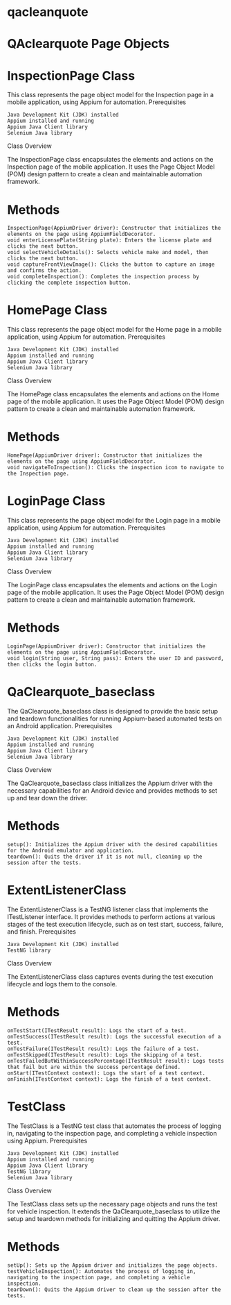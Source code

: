 # qacleanquote
# QAclearquote Page Objects
# InspectionPage Class

This class represents the page object model for the Inspection page in a mobile application, using Appium for automation.
Prerequisites

    Java Development Kit (JDK) installed
    Appium installed and running
    Appium Java Client library
    Selenium Java library

Class Overview

The InspectionPage class encapsulates the elements and actions on the Inspection page of the mobile application. It uses the Page Object Model (POM) design pattern to create a clean and maintainable automation framework.
# Methods

    InspectionPage(AppiumDriver driver): Constructor that initializes the elements on the page using AppiumFieldDecorator.
    void enterLicensePlate(String plate): Enters the license plate and clicks the next button.
    void selectVehicleDetails(): Selects vehicle make and model, then clicks the next button.
    void captureFrontViewImage(): Clicks the button to capture an image and confirms the action.
    void completeInspection(): Completes the inspection process by clicking the complete inspection button.
# HomePage Class

This class represents the page object model for the Home page in a mobile application, using Appium for automation.
Prerequisites

    Java Development Kit (JDK) installed
    Appium installed and running
    Appium Java Client library
    Selenium Java library

Class Overview

The HomePage class encapsulates the elements and actions on the Home page of the mobile application. It uses the Page Object Model (POM) design pattern to create a clean and maintainable automation framework.
# Methods

    HomePage(AppiumDriver driver): Constructor that initializes the elements on the page using AppiumFieldDecorator.
    void navigateToInspection(): Clicks the inspection icon to navigate to the Inspection page.
# LoginPage Class

This class represents the page object model for the Login page in a mobile application, using Appium for automation.
Prerequisites

    Java Development Kit (JDK) installed
    Appium installed and running
    Appium Java Client library
    Selenium Java library

Class Overview

The LoginPage class encapsulates the elements and actions on the Login page of the mobile application. It uses the Page Object Model (POM) design pattern to create a clean and maintainable automation framework.
# Methods

    LoginPage(AppiumDriver driver): Constructor that initializes the elements on the page using AppiumFieldDecorator.
    void login(String user, String pass): Enters the user ID and password, then clicks the login button.
# QaClearquote_baseclass

The QaClearquote_baseclass class is designed to provide the basic setup and teardown functionalities for running Appium-based automated tests on an Android application.
Prerequisites

    Java Development Kit (JDK) installed
    Appium installed and running
    Appium Java Client library
    Selenium Java library

Class Overview

The QaClearquote_baseclass class initializes the Appium driver with the necessary capabilities for an Android device and provides methods to set up and tear down the driver.
# Methods

    setup(): Initializes the Appium driver with the desired capabilities for the Android emulator and application.
    teardown(): Quits the driver if it is not null, cleaning up the session after the tests.
# ExtentListenerClass

The ExtentListenerClass is a TestNG listener class that implements the ITestListener interface. It provides methods to perform actions at various stages of the test execution lifecycle, such as on test start, success, failure, and finish.
Prerequisites

    Java Development Kit (JDK) installed
    TestNG library

Class Overview

The ExtentListenerClass class captures events during the test execution lifecycle and logs them to the console.
# Methods

    onTestStart(ITestResult result): Logs the start of a test.
    onTestSuccess(ITestResult result): Logs the successful execution of a test.
    onTestFailure(ITestResult result): Logs the failure of a test.
    onTestSkipped(ITestResult result): Logs the skipping of a test.
    onTestFailedButWithinSuccessPercentage(ITestResult result): Logs tests that fail but are within the success percentage defined.
    onStart(ITestContext context): Logs the start of a test context.
    onFinish(ITestContext context): Logs the finish of a test context.
# TestClass

The TestClass is a TestNG test class that automates the process of logging in, navigating to the inspection page, and completing a vehicle inspection using Appium.
Prerequisites

    Java Development Kit (JDK) installed
    Appium installed and running
    Appium Java Client library
    TestNG library
    Selenium Java library

Class Overview

The TestClass class sets up the necessary page objects and runs the test for vehicle inspection. It extends the QaClearquote_baseclass to utilize the setup and teardown methods for initializing and quitting the Appium driver.
# Methods

    setUp(): Sets up the Appium driver and initializes the page objects.
    testVehicleInspection(): Automates the process of logging in, navigating to the inspection page, and completing a vehicle inspection.
    tearDown(): Quits the Appium driver to clean up the session after the tests.
